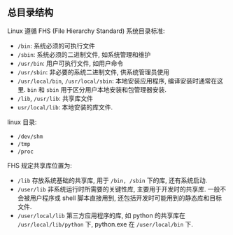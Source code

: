 ## 总目录结构

Linux 遵循 FHS (File Hierarchy Standard) 系统目录标准:

- `/bin`: 系统必须的可执行文件
- `/sbin`: 系统必须的二进制文件, 如系统管理和维护
- `/usr/bin`: 用户可执行文件, 如用户命令
- `/usr/sbin`: 非必要的系统二进制文件, 供系统管理员使用 
- `/usr/local/bin`, `/usr/local/sbin`: 本地安装应用程序, 编译安装时通常在这里. `bin` 和 `sbin` 用于区分用户本地安装和包管理器安装.
- `/lib`, `/usr/lib`: 共享库文件
- `usr/local/lib`: 本地安装的库文件.


linux 目录:

- `/dev/shm`
- `/tmp`
- `/proc`

FHS 规定共享库位置为:
- `/lib` 存放系统基础的共享库, 用于 `/bin, /sbin` 下的库, 还有系统启动.
- `/user/lib` 非系统运行时所需要的关键性库, 主要用于开发时的共享库. 一般不会被用户程序或 shell 脚本直接用到, 还包括开发时可能用到的静态库和目标文件.
- `/user/local/lib` 第三方应用程序的库, 如 python 的共享库在 `/usr/local/lib/python` 下, python.exe 在 `/user/local/bin` 下. 